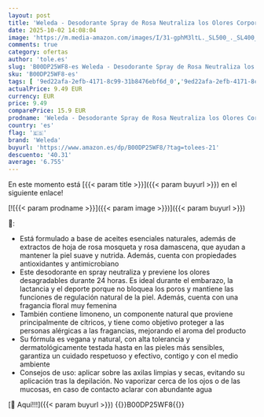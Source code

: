 ```yaml
---
layout: post
title: 'Weleda - Desodorante Spray de Rosa Neutraliza los Olores Corporales Desagradables Femenino 100% Natural Sin Sales de Aluminio  con Extracto de Rosa Mosqueta y Rosa Damascena Aroma Floral Vegano 100 ml'
date: 2025-10-02 14:08:04
image: 'https://m.media-amazon.com/images/I/31-gphM3ltL._SL500_._SL400_.jpg'
comments: true
category: ofertas
author: 'tole.es'
slug: 'B00DP25WF8-es Weleda - Desodorante Spray de Rosa Neutraliza los Olores...'
sku: 'B00DP25WF8-es'
tags: [ '9ed22afa-2efb-4171-8c99-31b8476ebf6d_0','9ed22afa-2efb-4171-8c99-31b8476ebf6d_2701','Arborist Merchandising Root','Baño e higiene personal','Belleza','Desodorante','Desodorantes y antitranspirantes','Outlet Belleza','Self Service','Special Features Stores','weleda','🇪🇸', ]
actualPrice: 9.49 EUR
currency: EUR
price: 9.49
comparePrice: 15.9 EUR
prodname: 'Weleda - Desodorante Spray de Rosa Neutraliza los Olores Corporales Desagradables Femenino 100% Natural Sin Sales de Aluminio  con Extracto de Rosa Mosqueta y Rosa Damascena Aroma Floral Vegano 100 ml'
country: 'es'
flag: '🇪🇸'
brand: 'Weleda'
buyurl: 'https://www.amazon.es/dp/B00DP25WF8/?tag=tolees-21'
descuento: '40.31'
average: '6.755'
---
```


En este momento está [{{< param title >}}]({{< param buyurl >}}) en el siguiente enlace!

[![{{< param prodname >}}]({{< param image >}})]({{< param buyurl >}})

🔎:

- Está formulado a base de aceites esenciales naturales, además de extractos de hoja de rosa mosqueta y rosa damascena, que ayudan a mantener la piel suave y nutrida. Además, cuenta con propiedades antioxidantes y antimicrobiano
- Este desodorante en spray neutraliza y previene los olores desagradables durante 24 horas. Es ideal durante el embarazo, la lactancia y el deporte porque no bloquea los poros y mantiene las funciones de regulación natural de la piel. Además, cuenta con una fragancia floral muy femenina
- También contiene limoneno, un componente natural que proviene principalmente de cítricos, y tiene como objetivo proteger a las personas alérgicas a las fragancias, mejorando el aroma del producto
- Su fórmula es vegana y natural, con alta tolerancia y dermatológicamente testada hasta en las pieles más sensibles, garantiza un cuidado respetuoso y efectivo, contigo y con el medio ambiente
- Consejos de uso: aplicar sobre las axilas limpias y secas, evitando su aplicación tras la depilación. No vaporizar cerca de los ojos o de las mucosas, en caso de contacto aclarar con abundante agua

[🛒 Aquí!!!]({{< param buyurl >}})
{{<world>}}B00DP25WF8{{</world>}}
